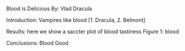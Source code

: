Blood is Delicious
By: Vlad Dracula

Introduction: Vampires like blood [1. Dracula, 2. Belmont]

Results: here we show a saccter plot of blood tastiness
Figure 1: blood

Conclusions: Blood Good
